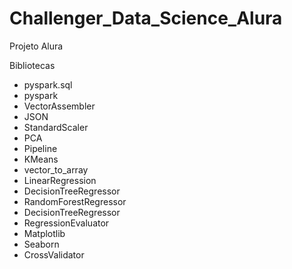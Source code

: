 # Challenger_Data_Science_Alura
Projeto Alura

Bibliotecas
* pyspark.sql
* pyspark
* VectorAssembler
* JSON
* StandardScaler
* PCA
* Pipeline
* KMeans
* vector_to_array
* LinearRegression
* DecisionTreeRegressor
* RandomForestRegressor
* DecisionTreeRegressor
* RegressionEvaluator
* Matplotlib
* Seaborn
* CrossValidator

